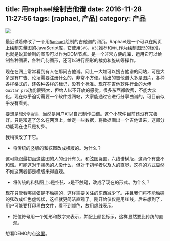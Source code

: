 title: 用raphael绘制吉他谱
date: 2016-11-28 11:27:56
tags: [raphael, 产品]
category: 产品
---

<img src="http://afirsraftgarrier.qiniudn.com/guitar-build.jpg" class="full-image" />

最近试着修改了一个用[`Raphael`](http://dmitrybaranovskiy.github.io/raphael/)绘制的吉他谱的网页。Raphael是一个可以在网页上绘制矢量图的JavaScript库，它使用`SVG`、`W3C`推荐和`VML`作为绘制图形的标准，也就是说其绘制的图形可以作为DOM节点。是一个非常方便的库，运用它可以绘制各种图表，各种几何图形，还可以进行图形的裁剪和旋转等操作。

现在在网上常常看到有人在那问吉他谱。网上一大堆可以搜吉他谱的网站，可是大多是有广告、论坛需要注册什么的，非常不方便。给出的吉他谱大多是图片，各种各样格式的，还各种各样的标记，没有个标准。现在在吉他软件行业的大佬`Guitar pro`功能很强大，但给人以不开放的感觉。很多东西都收费，不能大众化。现在似乎迫切需要一个软件或网站，大家能通过它进行分享曲谱的，可目前似乎没有看到。

要想是想`分享曲谱`，当然是用户可以自己制作曲谱。这个小软件目前还没有完善好。只是知道了怎么在网页上，给定一些数据，将数据画出一个吉他谱来，这部分功能现在也只是初步。

我稍微改了下它。

* 将传统的竖版的和弦图改成横版的。为什么？

这可能跟最初画这些图的人的设计有关。和弦图竖直，六线谱横版，这两个有些不和谐。可能这对于熟悉的人没什么，但对于初学者以及人的直觉，这样的方式显然不如这两者都是横版来得直观。

* 将传统的和弦图上`o`是空弦、`x`是不触碰，改成了现在的形式。为什么？

现在只管看哪些弦是不触碰的，这样需要关注的东西减少了。并且我们将不能触碰的弦改成红色虚线状，这样就更简洁直观了。刚开始仅仅是用红线，后来想到了，用户可能要打印黑白文件，看不到颜色，故用虚线表示。

* 把位符号用一个矩形和数字来表示，并配上颜色标示，这样显然要比传统的直观。

想看DEMO的点[这里](/common/guitar-build-demo/demo.html)。



